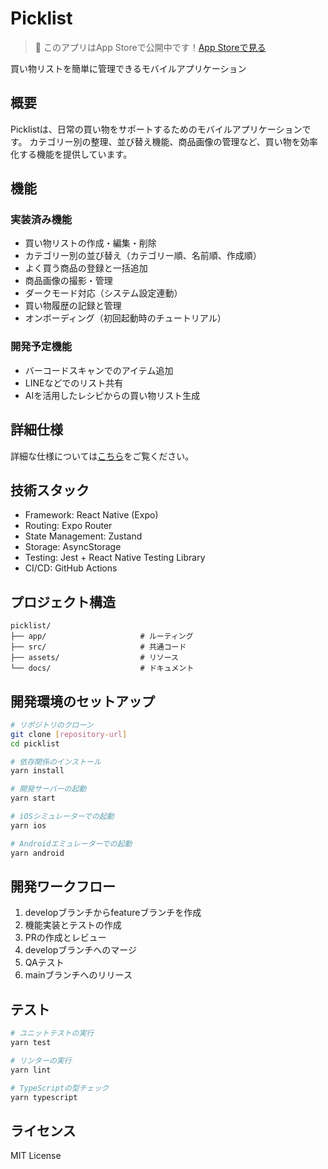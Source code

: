 # Picklist

> 📱 このアプリはApp Storeで公開中です！[App Storeで見る](https://apps.apple.com/jp/app/%E3%83%94%E3%83%83%E3%82%AF%E3%83%AA%E3%82%B9%E3%83%88-%E5%86%99%E7%9C%9F%E3%81%A8%E3%82%AB%E3%83%86%E3%82%B4%E3%83%AA%E3%81%A7%E7%AE%A1%E7%90%86%E3%81%A7%E3%81%8D%E3%82%8B%E8%B2%B7%E3%81%84%E7%89%A9%E3%83%AA%E3%82%B9%E3%83%88/id6745702310)

買い物リストを簡単に管理できるモバイルアプリケーション

## 概要

Picklistは、日常の買い物をサポートするためのモバイルアプリケーションです。
カテゴリー別の整理、並び替え機能、商品画像の管理など、買い物を効率化する機能を提供しています。

## 機能

### 実装済み機能
- 買い物リストの作成・編集・削除
- カテゴリー別の並び替え（カテゴリー順、名前順、作成順）
- よく買う商品の登録と一括追加
- 商品画像の撮影・管理
- ダークモード対応（システム設定連動）
- 買い物履歴の記録と管理
- オンボーディング（初回起動時のチュートリアル）

### 開発予定機能
- バーコードスキャンでのアイテム追加
- LINEなどでのリスト共有
- AIを活用したレシピからの買い物リスト生成

## 詳細仕様
詳細な仕様については[こちら](docs/specifications.md)をご覧ください。

## 技術スタック

- Framework: React Native (Expo)
- Routing: Expo Router
- State Management: Zustand
- Storage: AsyncStorage
- Testing: Jest + React Native Testing Library
- CI/CD: GitHub Actions

## プロジェクト構造

```
picklist/
├── app/                     # ルーティング
├── src/                     # 共通コード
├── assets/                  # リソース
└── docs/                    # ドキュメント
```

## 開発環境のセットアップ

```bash
# リポジトリのクローン
git clone [repository-url]
cd picklist

# 依存関係のインストール
yarn install

# 開発サーバーの起動
yarn start

# iOSシミュレーターでの起動
yarn ios

# Androidエミュレーターでの起動
yarn android
```

## 開発ワークフロー

1. developブランチからfeatureブランチを作成
2. 機能実装とテストの作成
3. PRの作成とレビュー
4. developブランチへのマージ
5. QAテスト
6. mainブランチへのリリース

## テスト

```bash
# ユニットテストの実行
yarn test

# リンターの実行
yarn lint

# TypeScriptの型チェック
yarn typescript
```

## ライセンス

MIT License